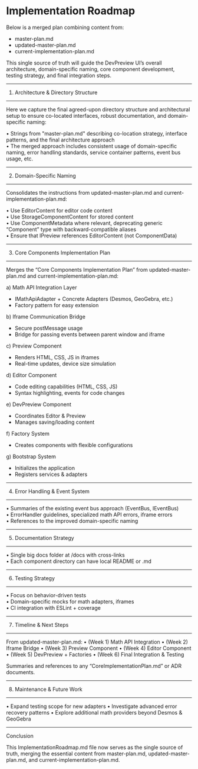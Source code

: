 # Implementation Roadmap

Below is a merged plan combining content from:
- master-plan.md
- updated-master-plan.md
- current-implementation-plan.md

This single source of truth will guide the DevPreview UI’s overall architecture, domain-specific naming, core component development, testing strategy, and final integration steps.

--------------------------------------------------------------------------------
1. Architecture & Directory Structure
--------------------------------------------------------------------------------

Here we capture the final agreed-upon directory structure and architectural setup to ensure co-located interfaces, robust documentation, and domain-specific naming:

• Strings from "master-plan.md" describing co-location strategy, interface patterns, and the final architecture approach  
• The merged approach includes consistent usage of domain-specific naming, error handling standards, service container patterns, event bus usage, etc.

--------------------------------------------------------------------------------
2. Domain-Specific Naming
--------------------------------------------------------------------------------

Consolidates the instructions from updated-master-plan.md and current-implementation-plan.md:

• Use EditorContent for editor code content  
• Use StorageComponentContent for stored content  
• Use ComponentMetadata where relevant, deprecating generic “Component” type with backward-compatible aliases  
• Ensure that IPreview references EditorContent (not ComponentData)

--------------------------------------------------------------------------------
3. Core Components Implementation Plan
--------------------------------------------------------------------------------

Merges the “Core Components Implementation Plan” from updated-master-plan.md and current-implementation-plan.md:

a) Math API Integration Layer  
   - IMathApiAdapter + Concrete Adapters (Desmos, GeoGebra, etc.)  
   - Factory pattern for easy extension  

b) Iframe Communication Bridge  
   - Secure postMessage usage  
   - Bridge for passing events between parent window and iframe  

c) Preview Component  
   - Renders HTML, CSS, JS in iframes  
   - Real-time updates, device size simulation  

d) Editor Component  
   - Code editing capabilities (HTML, CSS, JS)  
   - Syntax highlighting, events for code changes  

e) DevPreview Component  
   - Coordinates Editor & Preview  
   - Manages saving/loading content  

f) Factory System  
   - Creates components with flexible configurations  

g) Bootstrap System  
   - Initializes the application  
   - Registers services & adapters  

--------------------------------------------------------------------------------
4. Error Handling & Event System
--------------------------------------------------------------------------------

• Summaries of the existing event bus approach (EventBus, IEventBus)  
• ErrorHandler guidelines, specialized math API errors, iframe errors  
• References to the improved domain-specific naming

--------------------------------------------------------------------------------
5. Documentation Strategy
--------------------------------------------------------------------------------

• Single big docs folder at /docs with cross-links  
• Each component directory can have local README or .md  

--------------------------------------------------------------------------------
6. Testing Strategy
--------------------------------------------------------------------------------

• Focus on behavior-driven tests  
• Domain-specific mocks for math adapters, iframes  
• CI integration with ESLint + coverage  

--------------------------------------------------------------------------------
7. Timeline & Next Steps
--------------------------------------------------------------------------------

From updated-master-plan.md:
• (Week 1) Math API Integration
• (Week 2) Iframe Bridge
• (Week 3) Preview Component
• (Week 4) Editor Component
• (Week 5) DevPreview + Factories
• (Week 6) Final Integration & Testing

Summaries and references to any “CoreImplementationPlan.md” or ADR documents.

--------------------------------------------------------------------------------
8. Maintenance & Future Work
--------------------------------------------------------------------------------

• Expand testing scope for new adapters
• Investigate advanced error recovery patterns
• Explore additional math providers beyond Desmos & GeoGebra

--------------------------------------------------------------------------------
Conclusion

This ImplementationRoadmap.md file now serves as the single source of truth, merging the essential content from master-plan.md, updated-master-plan.md, and current-implementation-plan.md.